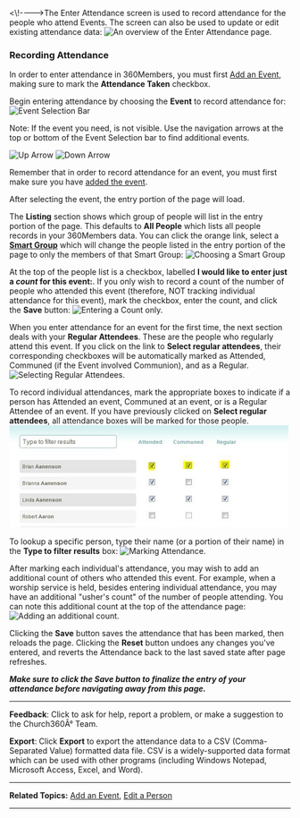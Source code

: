 \<\\!----\>The Enter Attendance screen is used to record attendance for
the people who attend Events. The screen can also be used to update or
edit existing attendance data: ![An overview of the Enter Attendance
page.](Enter%20Attendance.PNG "An overview of the Enter Attendance page.")

### Recording Attendance

In order to enter attendance in 360Members, you must first [Add an
Event](events:%20New), making sure to mark the **Attendance Taken**
checkbox.

Begin entering attendance by choosing the **Event** to record attendance
for: ![Event Selection
Bar](Attendance%20event%20selection%20bar.PNG%C3%A2%E2%82%AC%C5%BD "Event Selection Bar")

Note: If the event you need, is not visible. Use the navigation arrows
at the top or bottom of the Event Selection bar to find additional
events.

![Up
Arrow](Attendance%20event%20selection%20bar%20up%20arrow.png "Up Arrow")
![Down
Arrow](Attendance%20event%20selection%20bar%20down%20arrow.png "Down Arrow")

Remember that in order to record attendance for an event, you must first
make sure you have [added the event](events:%20New).

After selecting the event, the entry portion of the page will load.

The **Listing** section shows which group of people will list in the
entry portion of the page. This defaults to **All People** which lists
all people records in your 360Members data. You can click the orange
link, select a **[Smart Group](people:%20Smart%20Groups)** which will
change the people listed in the entry portion of the page to only the
members of that Smart Group: ![Choosing a Smart
Group](Enter_Attendance_04.JPG "Choosing a Smart Group")

At the top of the people list is a checkbox, labelled **I would like to
enter just a *count* for this event:**. If you only wish to record a
count of the number of people who attended this event (therefore, NOT
tracking individual attendance for this event), mark the checkbox, enter
the count, and click the **Save** button: ![Entering a Count
only.](Enter_Attendance_05.JPG "Entering a Count only.")

When you enter attendance for an event for the first time, the next
section deals with your **Regular Attendees**. These are the people who
regularly attend this event. If you click on the link to **Select
regular attendees**, their corresponding checkboxes will be
automatically marked as Attended, Communed (if the Event involved
Communion), and as a Regular. ![Selecting Regular
Attendees.](Enter_Attendance_06.JPG "Selecting Regular Attendees.")

To record individual attendances, mark the appropriate boxes to indicate
if a person has Attended an event, Communed at an event, or is a Regular
Attendee of an event. If you have previously clicked on **Select regular
attendees**, all attendance boxes will be marked for those people.
![Marking Attendance.](Enter_Attendance_07.JPG "Marking Attendance.")

To lookup a specific person, type their name (or a portion of their
name) in the **Type to filter results** box: ![Marking
Attendance.](Enter_Attendance_08.JPG "Marking Attendance.")

After marking each individual's attendance, you may wish to add an
additional count of others who attended this event. For example, when a
worship service is held, besides entering individual attendance, you may
have an additional "usher's count" of the number of people attending.
You can note this additional count at the top of the attendance page:
![Adding an additional
count.](Enter_Attendance_09.JPG "Adding an additional count.")

Clicking the **Save** button saves the attendance that has been marked,
then reloads the page. Clicking the **Reset** button undoes any changes
you've entered, and reverts the Attendance back to the last saved state
after page refreshes.

***Make sure to click the Save button to finalize the entry of your
attendance before navigating away from this page.***

* * * * *

**Feedback**: Click **<Feedback>** to ask for help, report a problem, or
make a suggestion to the Church360Â° Team.

**Export**: Click **Export** to export the attendance data to a CSV
(Comma-Separated Value) formatted data file. CSV is a widely-supported
data format which can be used with other programs (including Windows
Notepad, Microsoft Access, Excel, and Word).

* * * * *

**Related Topics:** [Add an Event](events-new), [Edit a
Person](people-profile-view)

* * * * *
